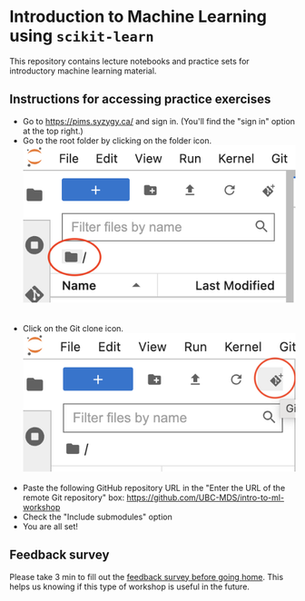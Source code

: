 # Introduction to Machine Learning using `scikit-learn`

This repository contains lecture notebooks and practice sets for introductory machine learning material.  

## Instructions for accessing practice exercises 
- Go to https://pims.syzygy.ca/ and sign in. (You'll find the "sign in" option at the top right.)
- Go to the root folder by clicking on the folder icon. ![](modules/img/syzygy-root-folder.png)<br><br><br>
- Click on the Git clone icon.
![](modules/img/syzygy-git-clone.png)<br><br>
- Paste the following GitHub repository URL in the "Enter the URL of the remote Git repository" box: https://github.com/UBC-MDS/intro-to-ml-workshop
- Check the "Include submodules" option
- You are all set!

## Feedback survey

Please take 3 min to fill out the [feedback survey before going home](https://forms.gle/sXhX44Z4yoRS1KZ68). This helps us knowing if this type of workshop is useful in the future.
